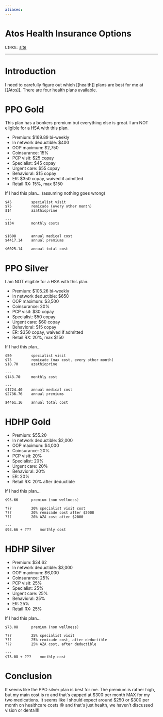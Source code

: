```yaml
---
aliases: 
---
```

# Atos Health Insurance Options
`LINKS:`  [site](https://atosmybenefits.hroffice.com)

---
# Introduction
I need to carefully figure out which [[health]] plans are best for me at [[Atos]]. There are four health plans available. 

# PPO Gold
This plan has a bonkers premium but everything else is great. I am NOT eligible for a HSA with this plan.

- Premium: $169.89 bi-weekly
- In network deductible: $400
- OOP maximum: $2,750
- Coinsurance: 15%
- PCP visit: $25 copay
- Specialist: $45 copay
- Urgent care: $55 copay
- Behavioral: $15 copay
- ER: $350 copay, waived if admitted
- Retail RX: 15%, max $150

If I had this plan... (assuming nothing goes wrong)
```
$45			specialist visit
$75			remicade (every other month)
$14			azathioprine

---
$134		monthly costs

---
$1608 		annual medical cost
$4417.14	annual premiums

$6025.14	annual total cost
```

# PPO Silver
I am NOT eligible for a HSA with this plan. 

- Premium: $105.26 bi-weekly
- In network deductible: $650
- OOP maximum: $3,500
- Coinsurance: 20%
- PCP visit: $30 copay
- Specialist: $50 copay
- Urgent care: $60 copay
- Behavioral: $15 copay
- ER: $350 copay, waived if admitted
- Retail RX: 20%, max $150

If I had this plan...
```
$50 		specialist visit
$75			remicade (max cost, every other month)
$18.70		azathioprine

---
$143.70		monthly cost

---
$1724.40	annual medical cost
$2736.76	annual premiums

$4461.16	annual total cost
```

# HDHP Gold
- Premium: $55.20
- In network deductible: $2,000
- OOP maximum: $4,000
- Coinsurance: 20%
- PCP visit: 20%
- Specialist: 20%
- Urgent care: 20%
- Behavioral: 20%
- ER: 20%
- Retail RX: 20% after deductible

If I had this plan...
```
$93.66		premium (non wellness)

???			20% specialist visit cost
???			20% remicade cost after $2000
???			20% AZA cost after $2000

---
$93.66 + ???	monthly cost
```

# HDHP Silver
- Premium: $34.62
- In network deductible: $3,000
- OOP maximum: $6,000
- Coinsurance: 25%
- PCP visit: 25%
- Specialist: 25%
- Urgent care: 25%
- Behavioral: 25%
- ER: 25%
- Retail RX: 25%

If I had this plan...
```
$73.08		premium (non wellness)

???			25% specialist visit
???			25% remicade cost, after deductible
???			25% AZA cost, after deductible

---
$73.08 + ???	monthly cost

```

# Conclusion
It seems like the PPO silver plan is best for me. The premium is rather high, but my main cost is rx and that's capped at $300 per month MAX for my two medications. It seems like I should expect around $250 or $300 per month on healthcare costs 😢 and that's just health, we haven't discussed vision or dental!!!